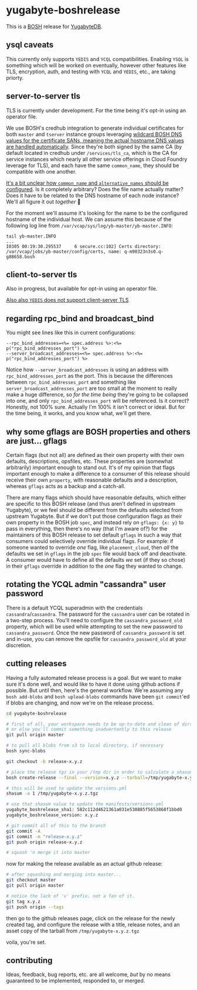 # yugabyte-boshrelease

This is a [BOSH](http://bosh.io/) release for [YugabyteDB](https://github.com/yugabyte/yugabyte-db).

## ysql caveats

This currently only supports `YEDIS` and `YCQL` compatibilities. Enabling `YSQL` is something which will be worked on eventually, however other features like TLS, encryption, auth, and testing with `YCQL` and `YEDIS`, etc., are taking priorty.

## server-to-server tls

TLS is currently under development. For the time being it's opt-in using an operator file.

We use BOSH's credhub integration to generate individual certificates for both `master` and `tserver` instance groups leveraging [wildcard BOSH DNS values for the certificate SANs, meaning the actual hostname DNS values are handled automatically](https://bosh.io/docs/dns/). Since they're both signed by the same CA (by default located in credhub under `/services/tls_ca`, which is the CA for service instances which nearly all other service offerings in Cloud Foundry leverage for TLS), and each have the same `common_name`, they should be compatible with one another.

[It's a bit unclear how `common_name` and `alternative_names` should be configured](https://docs.yugabyte.com/latest/secure/tls-encryption/server-certificates/). Is it completely arbitrary? Does the file name actually matter? Does it have to be related to the DNS hostname of each node instance? We'll all figure it out _together_ 💖

For the moment we'll assume it's looking for the name to be the configured hostname of the individual host. We can assume this because of the following log line from `/var/vcap/sys/log/yb-master/yb-master.INFO`:

```log
tail yb-master.INFO
...
I0305 00:19:30.295537     6 secure.cc:102] Certs directory: /var/vcap/jobs/yb-master/config/certs, name: q-m90323n3s0.q-g88658.bosh
```

## client-to-server tls

Also in progress, but available for opt-in using an operator file.

[Also also `YEDIS` does not support client-server TLS](https://docs.yugabyte.com/latest/secure/tls-encryption/)

## regarding rpc_bind and broadcast_bind

You might see lines like this in current configurations:

```erb
--rpc_bind_addresses=<%= spec.address %>:<%= p("rpc_bind_addresses_port") %>
--server_broadcast_addresses=<%= spec.address %>:<%= p("rpc_bind_addresses_port") %>
```

Notice how `--server_broadcast_addresses` is using an address with `rpc_bind_addresses_port` as the port. This is because the differences between `rpc_bind_addresses_port` and something like `server_broadcast_addresses_port` are too small at the moment to really make a huge difference, so _for the time being_ they're going to be collapsed into one, and only `rpc_bind_addresses_port` will be referenced. Is it correct? Honestly, not 100% sure. Actually I'm 100% it isn't correct or ideal. But for the time being, it works, and you know what, we'll get there.

## why some gflags are BOSH properties and others are just... gflags

Certain flags (but not all) are defined as their own property with their own defaults, descriptions, opsfiles, etc. These properties are (somewhat arbitrarily) important enough to stand out. It's of my opinion that flags important enough to make a difference to a consumer of this release should receive their own `property`, with reasonable defaults and a description, whereas `gflags` acts as a backup and a catch-all.

There are many flags which should have reasonable defaults, which either are specific to this BOSH release (and thus aren't defined in upstream Yugabyte), or we feel should be different from the defaults selected from upstream Yugabyte. But if we don't put those configuration flags as their own property in the BOSH job `spec`, and instead rely on `gflags: {x: y}` to pass in everything, then there's no way (that I'm aware of?) for the maintainers of this BOSH release to set default `gflags` in such a way that consumers could selectively override individual flags. For example: if someone wanted to override _one_ flag, like `placement_cloud`, then _all_ the defaults we set in `gflags` in the job `spec` file would back off and deactivate. A consumer would have to define all the defaults _we_ set (if they so chose) in their `gflags` override in addition to the _one_ flag they wanted to change.

## rotating the YCQL admin "cassandra" user password

There is a default YCQL superadmin with the credentials `cassandra`/`cassandra`. The password for the `cassandra` user can be rotated in a two-step process. You'll need to configure the `cassandra_password_old` property, which will be used while attempting to set the new password to `cassandra_password`. Once the new password of `cassandra_password` is set and in-use, you can remove the opsfile for `cassandra_password_old` at your discretion.

## cutting releases

Having a fully automated release process is a goal. But we want to make sure it's done well, and would like to have it done using github actions if possible. But until then, here's the general workflow. We're assuming any `bosh add-blobs` and `bosh upload-blobs` commands have been `git commit`'ed if blobs are changing, and now we're on the release process.

```sh
cd yugabyte-boshrelease

# first of all, your workspace needs to be up-to-date and clean of dirty commits,
# or else you'll commit something inadvertently to this release
git pull origin master

# to pull all blobs from s3 to local directory, if necessary
bosh sync-blobs

git checkout -b release-x.y.z

# place the release tgz in your /tmp dir in order to calculate a shasum on it, and to upload to a github release
bosh create-release --final --version=x.y.z --tarball=/tmp/yugabyte-x.y.z.tgz

# this will be used to update the versions.yml
shasum -a 1 /tmp/yugabyte-x.y.z.tgz

# use that shasum value to update the manifests/versions.yml
yugabyte_boshrelease_sha1: 582c112d4621361a031e530885f5653868f1bbd0
yugabyte_boshrelease_version: x.y.z

# git commit all of this to the branch
git commit -A
git commit -m "release-x.y.z"
git push origin release-x.y.z

# squash 'n merge it into master
```

now for making the release available as an actual github release:

```sh
# after squashing and merging into master...
git checkout master
git pull origin master

# notice the lack of 'v' prefix. not a fan of it.
git tag x.y.z
git push origin --tags
```

then go to the github releases page, click on the release for the newly created tag, and configure the release with a title, release notes, and an asset copy of the tarball from `/tmp/yugabyte-x.y.z.tgz`

voila, you're set.

## contributing

Ideas, feedback, bug reports, etc. are all welcome, _but_ by no means guaranteed to be implemented, responded to, or merged.
